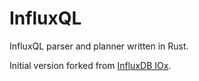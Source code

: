 # InfluxQL

InfluxQL parser and planner written in Rust.

Initial version forked from [InfluxDB IOx](https://github.com/influxdata/influxdb_iox/tree/08ef689d2196c79cdd94680f51460929c2f406be).
